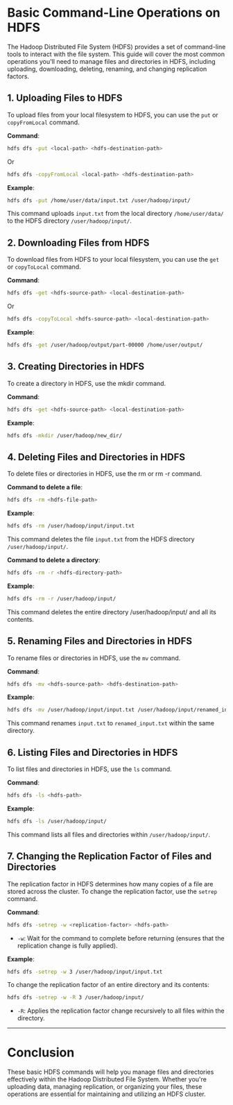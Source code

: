 # Basic Command-Line Operations on HDFS
The Hadoop Distributed File System (HDFS) provides a set of command-line tools to interact with the file system. This guide will cover the most common operations you'll need to manage files and directories in HDFS, including uploading, downloading, deleting, renaming, and changing replication factors.

## 1. Uploading Files to HDFS
To upload files from your local filesystem to HDFS, you can use the `put` or `copyFromLocal` command.

**Command**:
```bash
hdfs dfs -put <local-path> <hdfs-destination-path>
```
Or
```bash
hdfs dfs -copyFromLocal <local-path> <hdfs-destination-path>
```
**Example**:
```bash
hdfs dfs -put /home/user/data/input.txt /user/hadoop/input/
```

This command uploads `input.txt` from the local directory `/home/user/data/` to the HDFS directory `/user/hadoop/input/`.

## 2. Downloading Files from HDFS
To download files from HDFS to your local filesystem, you can use the `get` or `copyToLocal` command.

**Command**:
```bash
hdfs dfs -get <hdfs-source-path> <local-destination-path>
```
Or
```bash
hdfs dfs -copyToLocal <hdfs-source-path> <local-destination-path>
```
**Example**:
```bash
hdfs dfs -get /user/hadoop/output/part-00000 /home/user/output/
```

## 3. Creating Directories in HDFS

To create a directory in HDFS, use the mkdir command.

**Command**:
```bash
hdfs dfs -get <hdfs-source-path> <local-destination-path>
```
**Example**:
```bash
hdfs dfs -mkdir /user/hadoop/new_dir/
```

## 4. Deleting Files and Directories in HDFS
To delete files or directories in HDFS, use the rm or rm -r command.

**Command to delete a file**:
```bash
hdfs dfs -rm <hdfs-file-path>
```
**Example**:
```bash
hdfs dfs -rm /user/hadoop/input/input.txt
```
This command deletes the file `input.txt` from the HDFS directory `/user/hadoop/input/`.

**Command to delete a directory**:
```bash
hdfs dfs -rm -r <hdfs-directory-path>
```
**Example**:
```bash
hdfs dfs -rm -r /user/hadoop/input/
```
This command deletes the entire directory /user/hadoop/input/ and all its contents.

## 5. Renaming Files and Directories in HDFS
To rename files or directories in HDFS, use the `mv` command.

**Command**:
```bash
hdfs dfs -mv <hdfs-source-path> <hdfs-destination-path>
```
**Example**:
```bash
hdfs dfs -mv /user/hadoop/input/input.txt /user/hadoop/input/renamed_input.txt
```
This command renames `input.txt` to `renamed_input.txt` within the same directory.

## 6. Listing Files and Directories in HDFS

To list files and directories in HDFS, use the `ls` command.

**Command**:
```bash
hdfs dfs -ls <hdfs-path>
```
**Example**:
```bash
hdfs dfs -ls /user/hadoop/input/
```

This command lists all files and directories within `/user/hadoop/input/`.

## 7. Changing the Replication Factor of Files and Directories
The replication factor in HDFS determines how many copies of a file are stored across the cluster. To change the replication factor, use the `setrep` command.

**Command**:
```bash
hdfs dfs -setrep -w <replication-factor> <hdfs-path>
```
 - `-w`: Wait for the command to complete before returning (ensures that the replication change is fully applied).

**Example**:
```bash
hdfs dfs -setrep -w 3 /user/hadoop/input/input.txt
```
To change the replication factor of an entire directory and its contents:
```bash
hdfs dfs -setrep -w -R 3 /user/hadoop/input/
```
 - `-R`: Applies the replication factor change recursively to all files within the directory.
___

# Conclusion

These basic HDFS commands will help you manage files and directories effectively within the Hadoop Distributed File System. Whether you're uploading data, managing replication, or organizing your files, these operations are essential for maintaining and utilizing an HDFS cluster.
